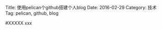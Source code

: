 Title: 使用pelican个github搭建个人blog
Date: 2016-02-29
Category: 技术
Tag: pelican, github, blog

#XXXXX
xxx
